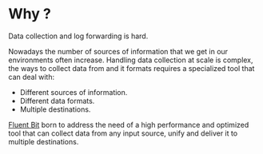 # Why ?

Data collection and log forwarding is hard.

Nowadays the number of sources of information that we get in our environments often increase. Handling data collection at scale is complex, the ways to collect data from and it formats requires a specialized tool that can deal with:

* Different sources of information.
* Different data formats.
* Multiple destinations.

[Fluent Bit](http://fluentbit.io) born to address the need of a high performance and optimized tool that can collect data from any input source, unify and deliver it to multiple destinations.

